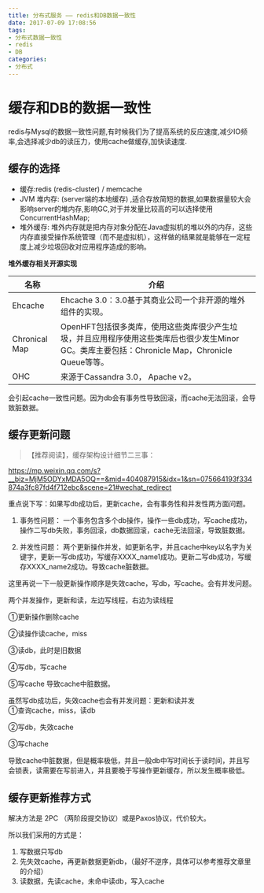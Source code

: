 ```yaml
---
title: 分布式服务 —— redis和DB数据一致性
date: 2017-07-09 17:08:56
tags:
- 分布式数据一致性
- redis
- DB
categories:
- 分布式
---
```



# 缓存和DB的数据一致性
redis与Mysql的数据一致性问题,有时候我们为了提高系统的反应速度,减少IO频率,会选择减少db的读压力，使用cache做缓存,加快读速度.

## 缓存的选择
- 缓存:redis (redis-cluster) / memcache
- JVM 堆内存: (server端的本地缓存) ,适合存放简短的数据,如果数据量较大会影响server的堆内存,影响GC,对于并发量比较高的可以选择使用ConcurrentHashMap;
- 堆外缓存: 堆外内存就是把内存对象分配在Java虚拟机的堆以外的内存，这些内存直接受操作系统管理（而不是虚拟机），这样做的结果就是能够在一定程度上减少垃圾回收对应用程序造成的影响。

**堆外缓存相关开源实现**  

名称 | 介绍
--- | ---
Ehcache | Ehcache 3.0：3.0基于其商业公司一个非开源的堆外组件的实现。
Chronical Map | OpenHFT包括很多类库，使用这些类库很少产生垃圾，并且应用程序使用这些类库后也很少发生Minor GC。类库主要包括：Chronicle Map，Chronicle Queue等等。
OHC | 来源于Cassandra 3.0， Apache v2。



会引起cache一致性问题。因为db会有事务性导致回滚，而cache无法回滚，会导致脏数据。

## 缓存更新问题

> 【推荐阅读】，缓存架构设计细节二三事：

https://mp.weixin.qq.com/s?__biz=MjM5ODYxMDA5OQ==&mid=404087915&idx=1&sn=075664193f334874a3fc87fd4f712ebc&scene=21#wechat_redirect

重点说下写：如果写db成功后，更新cache，会有事务性和并发性两方面问题。

1. 事务性问题：
一个事务包含多个db操作，操作一些db成功，写cache成功，操作二写db失败，事务回滚，db数据回滚，cache无法回滚，导致脏数据。

2. 并发性问题：
两个更新操作并发，如更新名字，并且cache中key以名字为关键字，更新一写db成功，写缓存XXXX_name1成功。更新二写db成功，写缓存XXXX_name2成功。导致cache脏数据。

这里再说一下一般更新操作顺序是失效cache，写db，写cache。会有并发问题。

两个并发操作，更新和读，左边写线程，右边为读线程

①更新操作删除cache

②读操作读cache，miss

③读db，此时是旧数据 

④写db，写cache

⑤写cache 导致cache中脏数据。

虽然写db成功后，失效cache也会有并发问题：更新和读并发   
①查询cache，miss，读db

②写db，失效cache

③写chache

导致cache中脏数据，但是概率极低，并且一般db中写时间长于读时间，并且写会锁表，读需要在写前进入，并且要晚于写操作更新缓存，所以发生概率极低。
## 缓存更新推荐方式

解决方法是 2PC （两阶段提交协议）或是Paxos协议，代价较大。

所以我们采用的方式是：

1. 写数据只写db
2. 先失效cache，再更新数据更新db，（最好不逆序，具体可以参考推荐文章里的介绍）
3. 读数据，先读cache，未命中读db，写入cache
